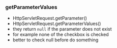 ### getParameterValues
* HttpServletRequest.getParameter()
* HttpServletRequest.getParameterValues()
* they return `null` if the parameter does not exist
* for example none of the checkbox is checked
* better to check null before do something

